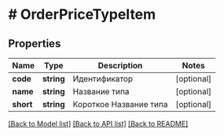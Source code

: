 # # OrderPriceTypeItem

## Properties

Name | Type | Description | Notes
------------ | ------------- | ------------- | -------------
**code** | **string** | Идентификатор | [optional]
**name** | **string** | Название типа | [optional]
**short** | **string** | Короткое Название типа | [optional]

[[Back to Model list]](../../README.md#models) [[Back to API list]](../../README.md#endpoints) [[Back to README]](../../README.md)
